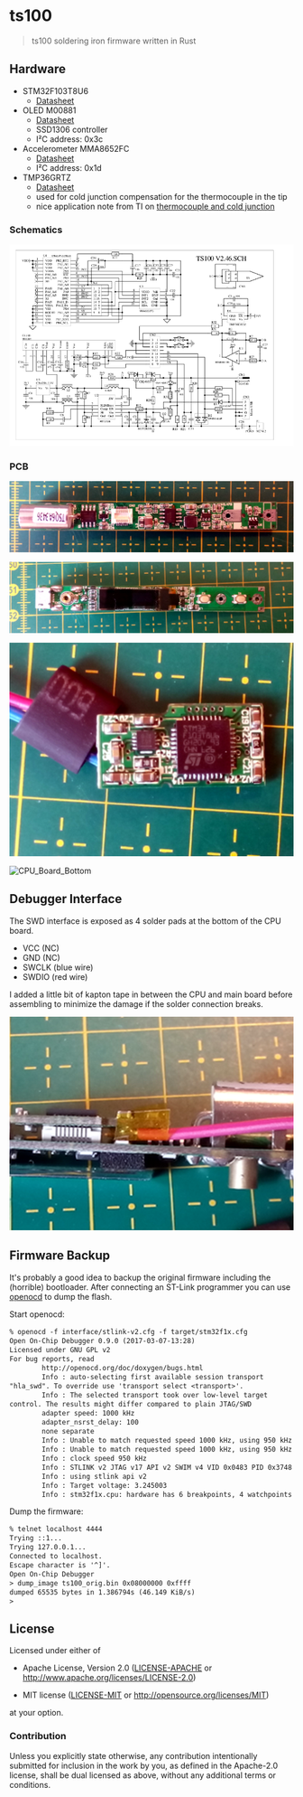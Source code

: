# ts100

> ts100 soldering iron firmware written in Rust

## Hardware

- STM32F103T8U6
  - [Datasheet](http://www.st.com/content/ccc/resource/technical/document/datasheet/33/d4/6f/1d/df/0b/4c/6d/CD00161566.pdf/files/CD00161566.pdf/jcr:content/translations/en.CD00161566.pdf)
- OLED M00881
  - [Datasheet](http://www.i-excellence.com/uploads/201612/585e217f4cc6e.pdf)
  - SSD1306 controller
  - I²C address: 0x3c
- Accelerometer MMA8652FC
  - [Datasheet](http://cache.freescale.com/files/sensors/doc/data_sheet/MMA8652FC.pdf)
  - I²C address: 0x1d
- TMP36GRTZ
  - [Datasheet](http://www.analog.com/media/en/technical-documentation/data-sheets/TMP35_36_37.pdf)
  - used for cold junction compensation for the thermocouple in the tip
  - nice application note from TI on [thermocouple and cold junction](http://www.ti.com/lit/an/sloa204/sloa204.pdf)

### Schematics

![Schematics](/doc/schematics.png)

### PCB

![Main Board Top](/doc/main_board_top.png)

![Main Board Bottom](/doc/main_board_bottom.png)

![CPU Board Top](/doc/cpu_board_top.png)

![CPU_Board_Bottom](/doc/cpu_board_bottom)

## Debugger Interface

The SWD interface is exposed as 4 solder pads at the bottom of the CPU board.
- VCC (NC)
- GND (NC)
- SWCLK (blue wire)
- SWDIO (red wire)

I added a little bit of kapton tape in between the CPU and main board before assembling to minimize
the damage if the solder connection breaks.

![CPU and Main board](/doc/kapton_tape.png)


## Firmware Backup

It's probably a good idea to backup the original firmware including the (horrible) bootloader. After
connecting an ST-Link programmer you can use [openocd](http://openocd.org/) to dump the flash.

Start openocd:
```shell
% openocd -f interface/stlink-v2.cfg -f target/stm32f1x.cfg
Open On-Chip Debugger 0.9.0 (2017-03-07-13:28)
Licensed under GNU GPL v2
For bug reports, read
        http://openocd.org/doc/doxygen/bugs.html
        Info : auto-selecting first available session transport "hla_swd". To override use 'transport select <transport>'.
        Info : The selected transport took over low-level target control. The results might differ compared to plain JTAG/SWD
        adapter speed: 1000 kHz
        adapter_nsrst_delay: 100
        none separate
        Info : Unable to match requested speed 1000 kHz, using 950 kHz
        Info : Unable to match requested speed 1000 kHz, using 950 kHz
        Info : clock speed 950 kHz
        Info : STLINK v2 JTAG v17 API v2 SWIM v4 VID 0x0483 PID 0x3748
        Info : using stlink api v2
        Info : Target voltage: 3.245003
        Info : stm32f1x.cpu: hardware has 6 breakpoints, 4 watchpoints
```

Dump the firmware:
```shell
% telnet localhost 4444
Trying ::1...
Trying 127.0.0.1...
Connected to localhost.
Escape character is '^]'.
Open On-Chip Debugger
> dump_image ts100_orig.bin 0x08000000 0xffff
dumped 65535 bytes in 1.386794s (46.149 KiB/s)
>
```

## License

Licensed under either of

- Apache License, Version 2.0 ([LICENSE-APACHE](LICENSE-APACHE) or
  http://www.apache.org/licenses/LICENSE-2.0)

- MIT license ([LICENSE-MIT](LICENSE-MIT) or http://opensource.org/licenses/MIT)

at your option.

### Contribution

Unless you explicitly state otherwise, any contribution intentionally submitted
for inclusion in the work by you, as defined in the Apache-2.0 license, shall be
dual licensed as above, without any additional terms or conditions.
